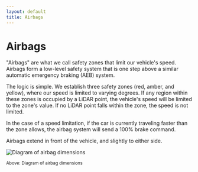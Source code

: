 ```yaml
---
layout: default
title: Airbags
---
```


# Airbags

"Airbags" are what we call safety zones that limit our vehicle's speed. Airbags form a low-level safety system that is one step above a similar automatic emergency braking (AEB) system.

The logic is simple. We establish three safety zones (red, amber, and yellow), where our speed is limited to varying degrees. If any region within these zones is occupied by a LiDAR point, the vehicle's speed will be limited to the zone's value. If no LiDAR point falls within the zone, the speed is not limited.

In the case of a speed limitation, if the car is currently traveling faster than the zone allows, the airbag system will send a 100% brake command.

Airbags extend in front of the vehicle, and slightly to either side.

![Diagram of airbag dimensions](/navigator/assets/res/airbags.png)

<small>Above: Diagram of airbag dimensions</small>
